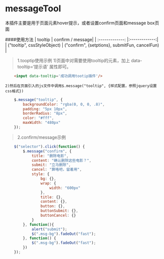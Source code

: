 # messageTool
本插件主要是用于页面元素hover提示，或者设置confirm页面和message box页面

####使用方法
| tooltip        | confirm / message|
| :-------------: |:-------------:|
| ("tooltip", cssStyleObject)  | ("confirm", {setptions}, submitFun, cancelFun) |
>1.tooptip使用示例
    1)页面中对需要使用tooltip的元素，加上 data-tooltip=‘提示语’ 属性即可。
~~~html
    <input data-tooltip='成功调用tootip插件'/>
~~~~
    2)然后在页面引入的js文件中调用$.message("tooltip", {样式配置，参照jquery设置css格式})
~~~javascript
    $.message("tooltip", {
        backgroundColor: "rgba(0, 0, 0, .8)",
        padding: "5px 10px",
        borderRadius: "8px",
        color: "#fff",
        maxWidth: "480px"
    });
~~~
>2.confirm/message示例
~~~javascript
    $("selector").click(function() {
        $.message("confirm", {
            title: "删除电影",
            content: "确认删除这些电影？",
            submit: "立马删除",
            cancel: "算咯吧，留着用",
            style: {
                bg: {},
                wrap: {
                    width: "600px"
                },
                title: {},
                content: {},
                button: {},
                buttonSubmit: {},
                buttonCancel: {}
            }
        }, function(){
            alert("submit");
            $(".msg-bg").fadeOut("fast");
        }, function() {
            $(".msg-bg").fadeOut("fast");
        })
    });
~~~
